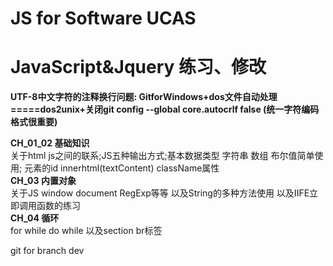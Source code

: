 # JS for Software UCAS  
# JavaScript&Jquery 练习、修改  
**UTF-8中文字符的注释换行问题: GitforWindows+dos文件自动处理=====dos2unix+关闭git config --global core.autocrlf false  (统一字符编码格式很重要)**  

**CH_01_02 基础知识**   
关于html js之间的联系;JS五种输出方式;基本数据类型 字符串 数组 布尔值简单使用; 元素的id innerhtml(textContent) className属性  
**CH_03 内置对象**   
关于JS window document RegExp等等 以及String的多种方法使用 以及IIFE立即调用函数的练习   
**CH_04 循环**  
for while do while 以及section br标签



git for branch dev